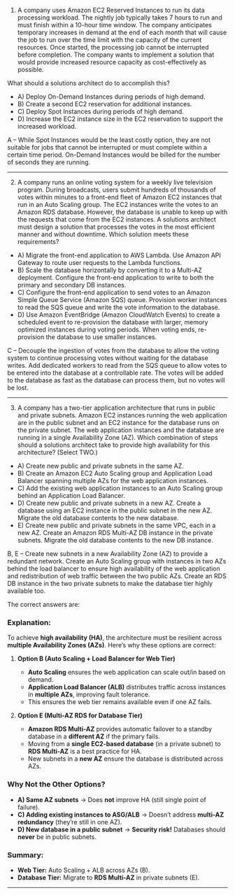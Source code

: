 1. A company uses Amazon EC2 Reserved Instances to run its data processing workload. The nightly job 
typically takes 7 hours to run and must finish within a 10-hour time window. The company anticipates 
temporary increases in demand at the end of each month that will cause the job to run over the time limit 
with the capacity of the current resources. Once started, the processing job cannot be interrupted before 
completion. The company wants to implement a solution that would provide increased resource capacity 
as cost-effectively as possible. 

What should a solutions architect do to accomplish this? 
- A) Deploy On-Demand Instances during periods of high demand. 
- B) Create a second EC2 reservation for additional instances. 
- C) Deploy Spot Instances during periods of high demand. 
- D) Increase the EC2 instance size in the EC2 reservation to support the increased workload.

A – While Spot Instances would be the least costly option, they are not suitable for jobs that cannot be 
interrupted or must complete within a certain time period. On-Demand Instances would be billed for the number of 
seconds they are running. 

------------------------------------------------------------------------------------------------------------------------------

2. A company runs an online voting system for a weekly live television program. During broadcasts, 
users submit hundreds of thousands of votes within minutes to a front-end fleet of Amazon EC2 
instances that run in an Auto Scaling group. The EC2 instances write the votes to an Amazon RDS 
database. However, the database is unable to keep up with the requests that come from the EC2 
instances. A solutions architect must design a solution that processes the votes in the most efficient 
manner and without downtime. 
Which solution meets these requirements? 
- A) Migrate the front-end application to AWS Lambda. Use Amazon API Gateway to route user requests to 
the Lambda functions. 
- B) Scale the database horizontally by converting it to a Multi-AZ deployment. Configure the front-end 
application to write to both the primary and secondary DB instances. 
- C) Configure the front-end application to send votes to an Amazon Simple Queue Service (Amazon SQS) 
queue. Provision worker instances to read the SQS queue and write the vote information to the database. 
- D) Use Amazon EventBridge (Amazon CloudWatch Events) to create a scheduled event to re-provision the 
database with larger, memory optimized instances during voting periods. When voting ends, re-provision 
the database to use smaller instances. 

C – Decouple the ingestion of votes from the database to allow the voting system to continue processing votes 
without waiting for the database writes. Add dedicated workers to read from the SQS queue to allow votes to be 
entered into the database at a controllable rate. The votes will be added to the database as fast as the database 
can process them, but no votes will be lost.

------------------------------------------------------------------------------------------------------------------------------

3. A company has a two-tier application architecture that runs in public and private subnets. Amazon EC2 
instances running the web application are in the public subnet and an EC2 instance for the database runs 
on the private subnet. The web application instances and the database are running in a single Availability 
Zone (AZ). 
Which combination of steps should a solutions architect take to provide high availability for this 
architecture? (Select TWO.) 
- A) Create new public and private subnets in the same AZ. 
- B) Create an Amazon EC2 Auto Scaling group and Application Load Balancer spanning multiple AZs for the 
web application instances. 
- C) Add the existing web application instances to an Auto Scaling group behind an Application Load 
Balancer. 
- D) Create new public and private subnets in a new AZ. Create a database using an EC2 instance in the 
public subnet in the new AZ. Migrate the old database contents to the new database. 
- E) Create new public and private subnets in the same VPC, each in a new AZ. Create an Amazon RDS 
Multi-AZ DB instance in the private subnets. Migrate the old database contents to the new DB instance.

B, E – Create new subnets in a new Availability Zone (AZ) to provide a redundant network. Create an Auto 
Scaling group with instances in two AZs behind the load balancer to ensure high availability of the web application 
and redistribution of web traffic between the two public AZs. Create an RDS DB instance in the two private 
subnets to make the database tier highly available too. 

The correct answers are:  

### **Explanation:**  
To achieve **high availability (HA)**, the architecture must be resilient across **multiple Availability Zones (AZs)**. Here’s why these options are correct:  

1. **Option B (Auto Scaling + Load Balancer for Web Tier)**  
   - **Auto Scaling** ensures the web application can scale out/in based on demand.  
   - **Application Load Balancer (ALB)** distributes traffic across instances in **multiple AZs**, improving fault tolerance.  
   - This ensures the web tier remains available even if one AZ fails.  

2. **Option E (Multi-AZ RDS for Database Tier)**  
   - **Amazon RDS Multi-AZ** provides automatic failover to a standby database in a **different AZ** if the primary fails.  
   - Moving from a **single EC2-based database** (in a private subnet) to **RDS Multi-AZ** is a best practice for HA.  
   - New subnets in a **new AZ** ensure the database is distributed across AZs.  

### **Why Not the Other Options?**  
- **A) Same AZ subnets** → Does **not** improve HA (still single point of failure).  
- **C) Adding existing instances to ASG/ALB** → Doesn’t address **multi-AZ redundancy** (they’re still in one AZ).  
- **D) New database in a public subnet** → **Security risk!** Databases should **never** be in public subnets.  

### **Summary:**  
- **Web Tier:** Auto Scaling + ALB across AZs (B).  
- **Database Tier:** Migrate to **RDS Multi-AZ** in private subnets (E).  

------------------------------------------------------------------------------------------------------------------------------